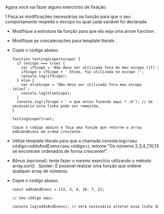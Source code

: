 Agora você vai fazer alguns exercícios de fixação.

1   Faça as modificações necessárias na função para que o seu comportamento respeite o escopo no qual cada variável foi declarada.

* Modifique a estrutura da função para que ela seja uma arrow function .
* Modifique as concatenações para template literals .
* Copie o código abaixo.

      function testingScope(escopo) {
        if (escopo === true) {
          var ifScope = 'Não devo ser utilizada fora do meu escopo (if)';
          ifScope = ifScope + ' ótimo, fui utilizada no escopo !';
          console.log(ifScope);
        } else {
          var elseScope = 'Não devo ser utilizada fora meu escopo (else)';
          console.log(elseScope);
        }
        console.log(ifScope + ' o que estou fazendo aqui ? :O'); // Se necessário esta linha pode ser removida.
      }

      testingScope(true);

      Copie o código abaixo e faça uma função que retorne o array oddsAndEvens em ordem crescente.

* Utilize template literals para que a chamada console.log(<seu código>oddsAndEvens<seu código>); retorne "Os números 2,3,4,7,10,13 se encontram ordenados de forma crescente!".
* Bônus (opcional): tente fazer o mesmo exercício utilizando o método array.sort() . Spoiler: É possível realizar uma função que ordene qualquer array de números.
* Copie o código abaixo.

      const oddsAndEvens = [13, 3, 4, 10, 7, 2];

      // Seu código aqui.

      console.log(oddsAndEvens); // será necessário alterar essa linha 😉